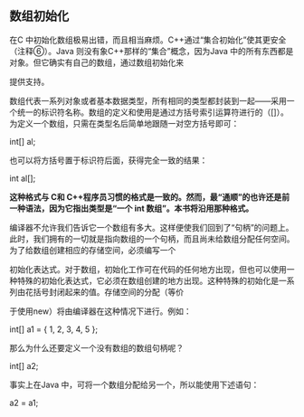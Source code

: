 

## 数组初始化

在C 中初始化数组极易出错，而且相当麻烦。C++通过“集合初始化”使其更安全（注释⑥）。Java 则没有象C++那样的“集合”概念，因为Java 中的所有东西都是对象。但它确实有自己的数组，通过数组初始化来

提供支持。

数组代表一系列对象或者基本数据类型，所有相同的类型都封装到一起——采用一个统一的标识符名称。数组的定义和使用是通过方括号索引运算符进行的（[]）。为定义一个数组，只需在类型名后简单地跟随一对空方括号即可：

int[] al;

也可以将方括号置于标识符后面，获得完全一致的结果：

int al[];

**这种格式与 C和 C++程序员习惯的格式是一致的。然而，最“通顺”的也许还是前一种语法，因为它指出类型是“一个 int 数组”。本书将沿用那种格式。**


编译器不允许我们告诉它一个数组有多大。这样便使我们回到了“句柄”的问题上。此时，我们拥有的一切就是指向数组的一个句柄，而且尚未给数组分配任何空间。为了给数组创建相应的存储空间，必须编写一个

初始化表达式。对于数组，初始化工作可在代码的任何地方出现，但也可以使用一种特殊的初始化表达式，它必须在数组创建的地方出现。这种特殊的初始化是一系列由花括号封闭起来的值。存储空间的分配（等价

于使用new）将由编译器在这种情况下进行。例如：

int[] a1 = { 1, 2, 3, 4, 5 };

那么为什么还要定义一个没有数组的数组句柄呢？

int[] a2;

事实上在Java 中，可将一个数组分配给另一个，所以能使用下述语句：

a2 = a1;

